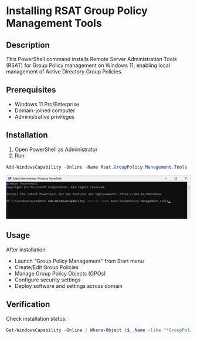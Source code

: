 # Installing RSAT Group Policy Management Tools

## Description
This PowerShell command installs Remote Server Administration Tools (RSAT) for Group Policy management on Windows 11, enabling local management of Active Directory Group Policies.

## Prerequisites
- Windows 11 Pro/Enterprise
- Domain-joined computer
- Administrative privileges

## Installation
1. Open PowerShell as Administrator
2. Run:
```powershell
Add-WindowsCapability -Online -Name Rsat.GroupPolicy.Management.Tools
```
![alt text](RSAT-GroupPolicy.png)

## Usage
After installation:
- Launch "Group Policy Management" from Start menu
- Create/Edit Group Policies
- Manage Group Policy Objects (GPOs)
- Configure security settings
- Deploy software and settings across domain

## Verification
Check installation status:
```powershell
Get-WindowsCapability -Online | Where-Object {$_.Name -like "*GroupPolicy*"}
```